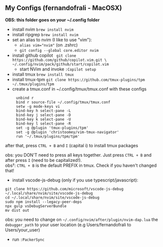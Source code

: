 ## My Configs (fernandofrali - MacOSX)

**OBS: this folder goes on your ~/.config folder**

- install nvim ```brew install nvim```
- install ripgrep ```brew install nvim```
- set an alias to nvim (I like to use "vim"):
    - ```alias vim="nvim"``` (on .zshrc)
    - ```git config --global core.editor nvim```
- install github copilot
      ``` 
      git clone https://github.com/github/copilot.vim.git \
          ~/.config/nvim/pack/github/start/copilot.vim
      ```
    - start NVim and invoke ```:Copilot setup```
- install tmux ```brew install tmux```
- install tmux-tpm ```git clone https://github.com/tmux-plugins/tpm ~/.tmux/plugins/tpm```
- create a tmux.conf in ~/.config/tmux/tmux.conf with these configs
 ```
      unbind r
      bind r source-file ~/.config/tmux/tmux.conf
      setw -g mode-keys vi
      bind-key h select-pane -L
      bind-key j select-pane -D
      bind-key k select-pane -U
      bind-key l select-pane -R
      set -g @plugin 'tmux-plugins/tpm'
      set -g @plugin 'christoomey/vim-tmux-navigator'
      run '~/.tmux/plugins/tpm/tpm'

 ```
after that, press ```CTRL + B``` and ```I``` (capital i) to install tmux packages

obs: you DON'T need to press all keys together. Just press `CTRL + B` and after press `I` (need to be capitalized!).
<br>
obs²: `CTRL + B` is the default PREFIX in tmux. Check if you haven't changed that!

- install vscode-js-debug (only if you use typescript/javascript):


```
git clone https://github.com/microsoft/vscode-js-debug ~/.local/share/nvim/site/vscode-js-debug
cd ~/.local/share/nvim/site/vscode-js-debug
sudo npm install --legacy-peer-deps
npx gulp vsDebugServerBundle
mv dist out
```

obs: you need to change on  `~/.config/nvim/after/plugin/nvim-dap.lua` the `debugger_path` to your user location (e.g Users/fernandofrali to Users/your_user)

 - run ```:PackerSync```

